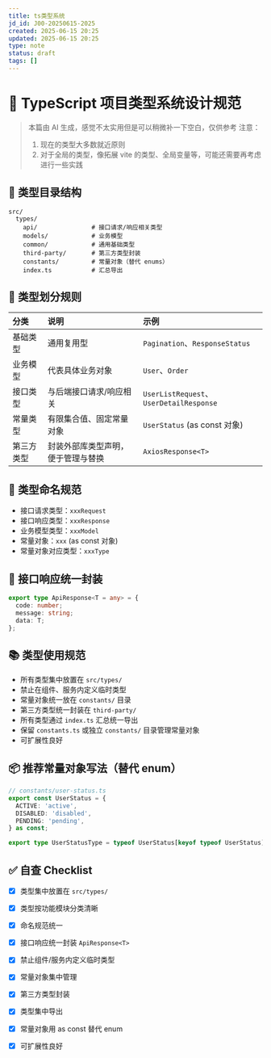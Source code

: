 ```yaml
---
title: ts类型系统
jd_id: J00-20250615-2025
created: 2025-06-15 20:25
updated: 2025-06-15 20:25
type: note
status: draft
tags: []
---
```


# 📌 TypeScript 项目类型系统设计规范

> 本篇由 AI 生成，感觉不太实用但是可以稍微补一下空白，仅供参考
> 注意：
> 1. 现在的类型大多数就近原则
> 2. 对于全局的类型，像拓展 vite 的类型、全局变量等，可能还需要再考虑进行一些实践

## 📁 类型目录结构

```
src/
  types/
    api/               # 接口请求/响应相关类型
    models/            # 业务模型
    common/            # 通用基础类型
    third-party/       # 第三方类型封装
    constants/         # 常量对象（替代 enums）
    index.ts           # 汇总导出
```

## 📖 类型划分规则

| 分类    | 说明                | 示例                                     |
| :---- | :---------------- | :------------------------------------- |
| 基础类型  | 通用复用型             | `Pagination`、`ResponseStatus`          |
| 业务模型  | 代表具体业务对象          | `User`、`Order`                         |
| 接口类型  | 与后端接口请求/响应相关      | `UserListRequest`、`UserDetailResponse` |
| 常量类型  | 有限集合值、固定常量对象      | `UserStatus` (as const 对象)             |
| 第三方类型 | 封装外部库类型声明，便于管理与替换 | `AxiosResponse<T>`                     |

## 📙 类型命名规范

* 接口请求类型：`xxxRequest`
* 接口响应类型：`xxxResponse`
* 业务模型类型：`xxxModel`
* 常量对象：`xxx` (as const 对象)
* 常量对象对应类型：`xxxType`

## 📆 接口响应统一封装

```ts
export type ApiResponse<T = any> = {
  code: number;
  message: string;
  data: T;
};
```

## 📚 类型使用规范

* 所有类型集中放置在 `src/types/`
* 禁止在组件、服务内定义临时类型
* 常量对象统一放在 `constants/` 目录
* 第三方类型统一封装在 `third-party/`
* 所有类型通过 `index.ts` 汇总统一导出
* 保留 `constants.ts` 或独立 `constants/` 目录管理常量对象
* 可扩展性良好

## 📦 推荐常量对象写法（替代 enum）

```ts
// constants/user-status.ts
export const UserStatus = {
  ACTIVE: 'active',
  DISABLED: 'disabled',
  PENDING: 'pending',
} as const;

export type UserStatusType = typeof UserStatus[keyof typeof UserStatus];
```

## ✅ 自查 Checklist

* [x] 类型集中放置在 `src/types/`
* [x] 类型按功能模块分类清晰
* [x] 命名规范统一
* [x] 接口响应统一封装 `ApiResponse<T>`
* [x] 禁止组件/服务内定义临时类型
* [x] 常量对象集中管理
* [x] 第三方类型封装
* [x] 类型集中导出
* [x] 常量对象用 as const 替代 enum
* [x] 可扩展性良好

